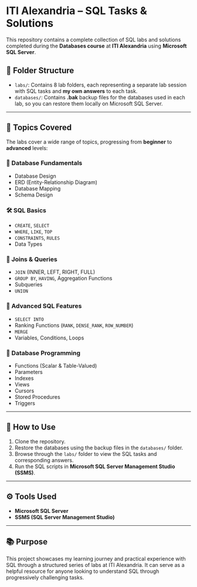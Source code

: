 # ITI Alexandria – SQL Tasks & Solutions

This repository contains a complete collection of SQL labs and solutions completed during the **Databases course** at **ITI Alexandria** using **Microsoft SQL Server**.

## 📁 Folder Structure

* `labs/`: Contains 8 lab folders, each representing a separate lab session with SQL tasks and **my own answers** to each task.
* `databases/`: Contains **.bak** backup files for the databases used in each lab, so you can restore them locally on Microsoft SQL Server.

---

## 🧠 Topics Covered

The labs cover a wide range of topics, progressing from **beginner** to **advanced** levels:

### 📌 Database Fundamentals

* Database Design
* ERD (Entity-Relationship Diagram)
* Database Mapping
* Schema Design

### 🛠️ SQL Basics

* `CREATE`, `SELECT`
* `WHERE`, `LIKE`, `TOP`
* `CONSTRAINTS`, `RULES`
* Data Types

### 🔗 Joins & Queries

* `JOIN` (INNER, LEFT, RIGHT, FULL)
* `GROUP BY`, `HAVING`, Aggregation Functions
* Subqueries
* `UNION`

### 🧾 Advanced SQL Features

* `SELECT INTO`
* Ranking Functions (`RANK`, `DENSE_RANK`, `ROW_NUMBER`)
* `MERGE`
* Variables, Conditions, Loops

### 🧰 Database Programming

* Functions (Scalar & Table-Valued)
* Parameters
* Indexes
* Views
* Cursors
* Stored Procedures
* Triggers

---

## 🔄 How to Use

1. Clone the repository.
2. Restore the databases using the backup files in the `databases/` folder.
3. Browse through the `labs/` folder to view the SQL tasks and corresponding answers.
4. Run the SQL scripts in **Microsoft SQL Server Management Studio (SSMS)**.

---

## ⚙️ Tools Used

* **Microsoft SQL Server**
* **SSMS (SQL Server Management Studio)**

---

## 📚 Purpose

This project showcases my learning journey and practical experience with SQL through a structured series of labs at ITI Alexandria. It can serve as a helpful resource for anyone looking to understand SQL through progressively challenging tasks.

